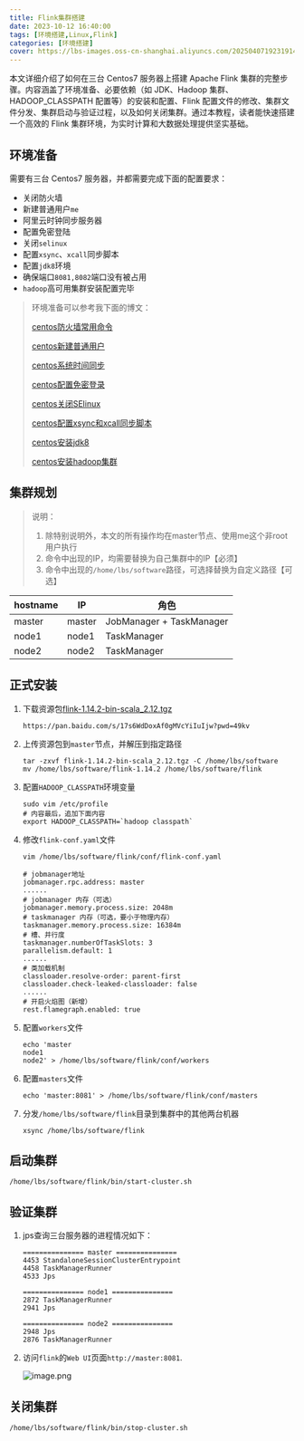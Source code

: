 ```yaml
---
title: Flink集群搭建
date: 2023-10-12 16:40:00
tags: [环境搭建,Linux,Flink]
categories: [环境搭建]
cover: https://lbs-images.oss-cn-shanghai.aliyuncs.com/20250407192319146.png
---
```


本文详细介绍了如何在三台 Centos7 服务器上搭建 Apache Flink 集群的完整步骤。内容涵盖了环境准备、必要依赖（如 JDK、Hadoop 集群、HADOOP_CLASSPATH 配置等）的安装和配置、Flink 配置文件的修改、集群文件分发、集群启动与验证过程，以及如何关闭集群。通过本教程，读者能快速搭建一个高效的 Flink 集群环境，为实时计算和大数据处理提供坚实基础。

<!--more-->

## 环境准备

需要有三台 Centos7 服务器，并都需要完成下面的配置要求：

-   关闭防火墙
-   新建普通用户`me`
-   阿里云时钟同步服务器
-   配置免密登陆
-   关闭`selinux`
-   配置`xsync`、`xcall`同步脚本
-   配置`jdk8`环境
-   确保端口`8081,8082`端口没有被占用
-   `hadoop`高可用集群安装配置完毕

> 环境准备可以参考我下面的博文：
>
> [centos防火墙常用命令](https://juejin.cn/post/7178874541744062522 "https://juejin.cn/post/7178874541744062522")
>
> [centos新建普通用户](https://juejin.cn/post/7357917741908787215 "https://juejin.cn/post/7357917741908787215")
>
> [centos系统时间同步](https://juejin.cn/post/7357917741908656143 "https://juejin.cn/post/7357917741908656143")
>
> [centos配置免密登录](https://juejin.cn/post/7277395904217939968 "https://juejin.cn/post/7277395904217939968")
>
> [centos关闭SElinux](https://juejin.cn/post/7322518787424305162 "https://juejin.cn/post/7322518787424305162")
>
> [centos配置xsync和xcall同步脚本](https://juejin.cn/post/7295962144750813221 "https://juejin.cn/post/7295962144750813221")
>
> [centos安装jdk8](https://juejin.cn/post/7173667982051606558 "https://juejin.cn/post/7173667982051606558")
>
> [centos安装hadoop集群](https://juejin.cn/spost/7357888522333077556)


## 集群规划

> 说明：
> 1. 除特别说明外，本文的所有操作均在master节点、使用me这个非root用户执行
> 2. 命令中出现的IP，均需要替换为自己集群中的IP【必须】
> 3. 命令中出现的`/home/lbs/software`路径，可选择替换为自定义路径【可选】

| hostname | IP | 角色 |
| --- | --- | --- |
| master | master | JobManager + TaskManager |
| node1 | node1 | TaskManager |
| node2 | node2 | TaskManager |

## 正式安装

1. 下载资源包[flink-1.14.2-bin-scala_2.12.tgz](https://archive.apache.org/dist/flink/flink-1.14.2/flink-1.14.2-bin-scala_2.12.tgz)
    ```
    https://pan.baidu.com/s/17s6WdDoxAf0gMVcYiIuIjw?pwd=49kv
    ```
2. 上传资源包到`master`节点，并解压到指定路径
    ```shell
    tar -zxvf flink-1.14.2-bin-scala_2.12.tgz -C /home/lbs/software
    mv /home/lbs/software/flink-1.14.2 /home/lbs/software/flink
    ```

3. 配置`HADOOP_CLASSPATH`环境变量
    ```shell
    sudo vim /etc/profile
    # 内容最后，追加下面内容
    export HADOOP_CLASSPATH=`hadoop classpath`
    ```

4. 修改`flink-conf.yaml`文件
    ```shell
    vim /home/lbs/software/flink/conf/flink-conf.yaml
    
    # jobmanager地址
    jobmanager.rpc.address: master
    ......
    # jobmanager 内存（可选）
    jobmanager.memory.process.size: 2048m
    # taskmanager 内存（可选，要小于物理内存）
    taskmanager.memory.process.size: 16384m
    # 槽、并行度
    taskmanager.numberOfTaskSlots: 3
    parallelism.default: 1
    ......
    # 类加载机制
    classloader.resolve-order: parent-first
    classloader.check-leaked-classloader: false
    ......
    # 开启火焰图（新增）
    rest.flamegraph.enabled: true
    ```

5. 配置`workers`文件
    ```
    echo 'master
    node1
    node2' > /home/lbs/software/flink/conf/workers
    ```

6. 配置`masters`文件
    ```
    echo 'master:8081' > /home/lbs/software/flink/conf/masters
    ```

7. 分发`/home/lbs/software/flink`目录到集群中的其他两台机器
    ```shell
    xsync /home/lbs/software/flink
    ```

## 启动集群

```shell
/home/lbs/software/flink/bin/start-cluster.sh
```

## 验证集群

1. jps查询三台服务器的进程情况如下：
    ```shell
    =============== master ===============
    4453 StandaloneSessionClusterEntrypoint
    4458 TaskManagerRunner
    4533 Jps
    
    =============== node1 ===============
    2872 TaskManagerRunner
    2941 Jps
    
    =============== node2 ===============
    2948 Jps
    2876 TaskManagerRunner
    ```
2. 访问`flink`的`Web UI`页面`http://master:8081`.

   ![image.png](https://lbs-images.oss-cn-shanghai.aliyuncs.com/202503181105676.jpg)

## 关闭集群

```shell
/home/lbs/software/flink/bin/stop-cluster.sh
```
